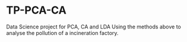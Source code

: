 # TP-PCA-CA
Data Science project for PCA, CA and LDA
Using the methods above to analyse the pollution of a incineration factory. 
